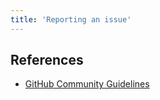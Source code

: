 ```yaml
---
title: 'Reporting an issue'
---
```


## References

* [GitHub Community Guidelines](https://docs.github.com/en/github/site-policy/github-community-guidelines)
